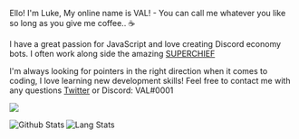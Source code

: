 Ello! I'm Luke, My online name is VAL! - You can call me whatever you like so long as you give me coffee.. ☕

I have a great passion for JavaScript and love creating Discord economy bots.
I often work along side the amazing [SUPERCHIEF](https://github.com/Elara-Discord-Bots)

I'm always looking for pointers in the right direction when it comes to coding, I love learning new development skills!
Feel free to contact me with any questions [Twitter](https://twitter.com/_VAL_Is_Me_) or Discord: VAL#0001

![](https://komarev.com/ghpvc/?username=ValAlpha&color=blueviolet)

<img align="left" alt="Github Stats" src="https://github-readme-stats.codestackr.vercel.app/api?username=ValAlpha&show_icons=true&hide_border=true&count_private=true"/>

<img align="left" alt="Lang Stats" src="https://github-readme-stats.vercel.app/api/top-langs/?username=ValAlpha&layout=compact&theme=dark&count_private=true&include_all_commits=true&hide_border=true" />
